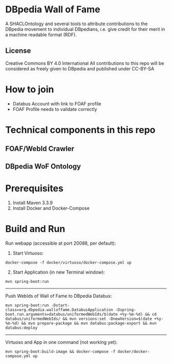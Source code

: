 # DBpedia Wall of Fame
A SHACLOntology and several tools to attribute contributions to the DBpedia movement to individual DBpedians, i.e. give credit for their merit in a machine readable format (RDF).  

## License
Creative Commons BY 4.0 International
All contributions to this repo will be considered as freely given to DBpedia and published under CC-BY-SA

# How to join
* Databus Account with link to FOAF profile
* FOAF Profile needs to validate correctly


# Technical components in this repo

## FOAF/WebId Crawler 

## DBpedia WoF Ontology


# Prerequisites
1. Install Maven 3.3.9
2. Install Docker and Docker-Compose
    
# Build and Run

Run webapp (accessible at port 20088, per default):

1. Start Virtuoso: 

```docker-compose -f docker/virtuoso/docker-compose.yml up```

2. Start Application (in new Terminal window): 

```mvn spring-boot:run```

--------------------------------

Push WebIds of Wall of Fame to DBpedia Databus:

    mvn spring-boot:run -Dstart-class=org.dbpedia.walloffame.DatabusApplication -Dspring-boot.run.arguments=databus/uniformedWebIds/$(date +%y-%m-%d) && cd databus/uniformedWebIds/ && mvn versions:set -DnewVersion=$(date +%y-%m-%d) && mvn prepare-package && mvn databus:package-export && mvn databus:deploy

--------------------------------

Virtuoso and App in one command (not working yet):

```mvn spring-boot:build-image && docker-compose -f docker/docker-compose.yml up```

